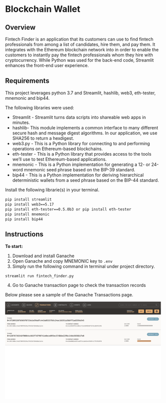 # Blockchain Wallet

**Overview**
----
Fintech Finder is an application that its customers can use to find fintech professionals from among a list of candidates, hire them, and pay them. It integrates with the Ethereum blockchain network into in order to enable the customers to instantly pay the fintech professionals whom they hire with cryptocurrency. While Python was used for the back-end code, Streamlit enhances the front-end user experience.

**Requirements**
----
This project leverages python 3.7 and Streamlit, hashlib, web3, eth-tester, mnemonic and bip44.

The following libraries were used:

- Streamlit - Streamlit turns data scripts into shareable web apps in minutes.
- hashlib- This module implements a common interface to many different secure hash and message digest algorithms. In our application, we use SHA256 to return a hexdigest.
- web3.py - This is a Python library for connecting to and performing operations on Ethereum-based blockchains.
- eth-tester - This is a Python library that provides access to the tools we’ll use to test Ethereum-based applications.
- mnemonic - This is a Python implementation for generating a 12- or 24-word mnemonic seed phrase based on the BIP-39 standard.
- bip44 - This is a Python implementation for deriving hierarchical deterministic wallets from a seed phrase based on the BIP-44 standard.

Install the following librarie(s) in your terminal.
```
pip install streamlit        
pip install web3==5.17
pip install eth-tester==0.5.0b3 or pip install eth-tester
pip install mnemonic
pip install bip44
```

**Instructions**
----
**To start:**
1. Download and install Ganache
2. Open Ganache and copy MNEMONIC key to `.env`
3. Simply run the following command in terminal under project directory.
```
streamlit run fintech_finder.py
```
4. Go to Ganache transaction page to check the transaction records

Below please see a sample of the Ganache Transactions page.

<img src="Figures/ganache _transaction.png" width="1000"/>
